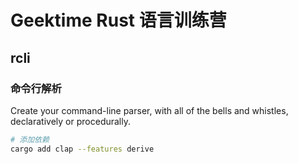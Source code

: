# Geektime Rust 语言训练营

## rcli

### 命令行解析
Create your command-line parser, with all of the bells and whistles, declaratively or procedurally.

```sh
# 添加依赖
cargo add clap --features derive
```
